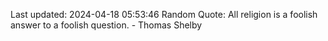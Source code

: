 Last updated: 2024-04-18 05:53:46
Random Quote: All religion is a foolish answer to a foolish question. - Thomas Shelby